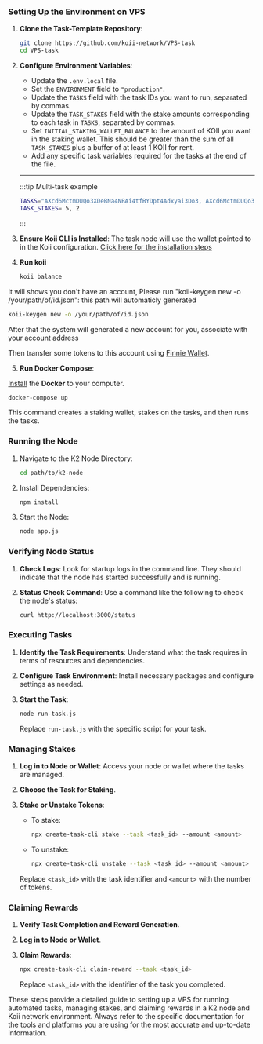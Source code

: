 
### Setting Up the Environment on VPS

1. **Clone the Task-Template Repository**:
   ```bash
   git clone https://github.com/koii-network/VPS-task
   cd VPS-task
   ```

2. **Configure Environment Variables**:
   - Update the `.env.local` file.
   - Set the `ENVIRONMENT` field to `"production"`.
   - Update the `TASKS` field with the task IDs you want to run, separated by commas.
   - Update the `TASK_STAKES` field with the stake amounts corresponding to each task in `TASKS`, separated by commas.
   - Set `INITIAL_STAKING_WALLET_BALANCE` to the amount of KOII you want in the staking wallet. This should be greater than the sum of all `TASK_STAKES` plus a buffer of at least 1 KOII for rent.
   - Add any specific task variables required for the tasks at the end of the file.

   ---

   :::tip Multi-task example
      ```bash
   TASKS="AXcd6MctmDUQo3XDeBNa4NBAi4tfBYDpt4Adxyai3Do3, AXcd6MctmDUQo3XDeBNa4NBAi4tfBYDpt4Adxyai3Do3"
   TASK_STAKES= 5, 2
   ```

   :::

3. **Ensure Koii CLI is Installed**:
   The task node will use the wallet pointed to in the Koii configuration.  [Click here for the installation steps](https://docs.koii.network/develop/command-line-tool/koii-cli/install-cli)

4. **Run koii**

   ```bash
   koii balance
   ```
It will shows you don't have an account, Please run  "koii-keygen new -o /your/path/of/id.json":
this path will automaticly generated

   ```bash
   koii-keygen new -o /your/path/of/id.json
   ```

After that the system will generated a new account for you, associate with your account address

Then transfer some tokens to this account using [Finnie Wallet](https://chromewebstore.google.com/detail/finnie/cjmkndjhnagcfbpiemnkdpomccnjblmj).

5. **Run Docker Compose**:

[Install](https://docs.docker.com/get-docker/) the **Docker** to your computer.

   ```bash
   docker-compose up
   ```
   This command creates a staking wallet, stakes on the tasks, and then runs the tasks.

### Running the Node

1. Navigate to the K2 Node Directory:
   ```bash
   cd path/to/k2-node
   ```

2. Install Dependencies:
   ```bash
   npm install
   ```

3. Start the Node:
   ```bash
   node app.js
   ```

### Verifying Node Status

1. **Check Logs**: Look for startup logs in the command line. They should indicate that the node has started successfully and is running.

2. **Status Check Command**:
   Use a command like the following to check the node's status:
   ```bash
   curl http://localhost:3000/status
   ```

### Executing Tasks

1. **Identify the Task Requirements**: Understand what the task requires in terms of resources and dependencies.

2. **Configure Task Environment**: Install necessary packages and configure settings as needed.

3. **Start the Task**:
   ```bash
   node run-task.js
   ```

   Replace `run-task.js` with the specific script for your task.

### Managing Stakes

1. **Log in to Node or Wallet**: Access your node or wallet where the tasks are managed.

2. **Choose the Task for Staking**.

3. **Stake or Unstake Tokens**:
   - To stake:
     ```bash
     npx create-task-cli stake --task <task_id> --amount <amount>
     ```
   - To unstake:
     ```bash
     npx create-task-cli unstake --task <task_id> --amount <amount>
     ```

   Replace `<task_id>` with the task identifier and `<amount>` with the number of tokens.

### Claiming Rewards

1. **Verify Task Completion and Reward Generation**.

2. **Log in to Node or Wallet**.

3. **Claim Rewards**:
   ```bash
   npx create-task-cli claim-reward --task <task_id>
   ```

   Replace `<task_id>` with the identifier of the task you completed.

These steps provide a detailed guide to setting up a VPS for running automated tasks, managing stakes, and claiming rewards in a K2 node and Koii network environment. Always refer to the specific documentation for the tools and platforms you are using for the most accurate and up-to-date information.